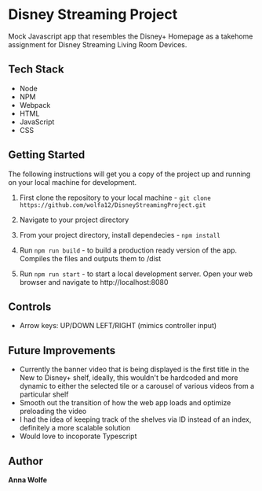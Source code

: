 # Disney Streaming Project
Mock Javascript app that resembles the Disney+ Homepage as a takehome assignment for Disney Streaming Living Room Devices.

## Tech Stack
- Node
- NPM
- Webpack
- HTML
- JavaScript
- CSS

## Getting Started
The following instructions will get you a copy of the project up and running on your local machine for development.

1. First clone the repository to your local machine - ```git clone https://github.com/wolfa12/DisneyStreamingProject.git```

2. Navigate to your project directory 

2. From your project directory, install dependecies - `npm install` 

 3. Run `npm run build`  - to build a production ready version of the app. Compiles the files and outputs them to /dist

 4. Run `npm run start` - to start a local development server. Open your web browser and navigate to http://localhost:8080

## Controls
- Arrow keys: UP/DOWN LEFT/RIGHT (mimics controller input)

## Future Improvements 

- Currently the banner video that is being displayed is the first title in the New to Disney+ shelf, ideally, this wouldn't be hardcoded and more dynamic to either the selected tile or a carousel of various videos from a particular shelf
- Smooth out the transition of how the web app loads and optimize preloading the video
- I had the idea of keeping track of the shelves via ID instead of an index, definitely a more scalable solution
- Would love to incoporate Typescript

## Author
**Anna Wolfe**
